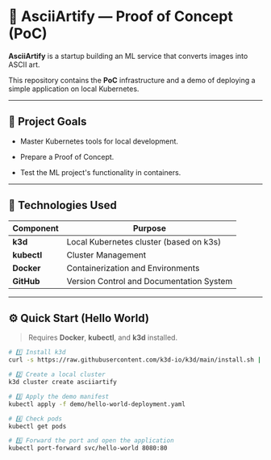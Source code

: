 # 🧠 AsciiArtify — Proof of Concept (PoC)

**AsciiArtify** is a startup building an ML service that converts images into ASCII art.

This repository contains the **PoC** infrastructure and a demo of deploying a simple application on local Kubernetes.

---

## 🚀 Project Goals

- Master Kubernetes tools for local development.

- Prepare a Proof of Concept.

- Test the ML project's functionality in containers.

---

## 🧩 Technologies Used

| Component | Purpose |
|-------------|------------|
| **k3d**     | Local Kubernetes cluster (based on k3s) |
| **kubectl** | Cluster Management |
| **Docker**  | Containerization and Environments |
| **GitHub**  | Version Control and Documentation System |

---

## ⚙️ Quick Start (Hello World)

> Requires **Docker**, **kubectl**, and **k3d** installed.

```bash
# 1️⃣ Install k3d
curl -s https://raw.githubusercontent.com/k3d-io/k3d/main/install.sh | bash

# 2️⃣ Create a local cluster
k3d cluster create asciiartify

# 3️⃣ Apply the demo manifest
kubectl apply -f demo/hello-world-deployment.yaml

# 4️⃣ Check pods
kubectl get pods

# 5️⃣ Forward the port and open the application
kubectl port-forward svc/hello-world 8080:80
